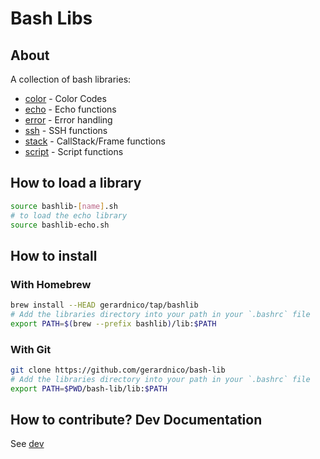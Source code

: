 # Bash Libs


## About

A collection of bash libraries:
* [color](lib/bashlib-color.sh) - Color Codes
* [echo](lib/bashlib-echo.sh) - Echo functions
* [error](lib/bashlib-error.sh) - Error handling
* [ssh](lib/bashlib-ssh.sh) - SSH functions
* [stack](lib/bashlib-stack.sh) - CallStack/Frame functions
* [script](lib/bashlib-script.sh) - Script functions


## How to load a library

```bash
source bashlib-[name].sh
# to load the echo library
source bashlib-echo.sh
```

## How to install


### With Homebrew

```bash
brew install --HEAD gerardnico/tap/bashlib
# Add the libraries directory into your path in your `.bashrc` file
export PATH=$(brew --prefix bashlib)/lib:$PATH
```

### With Git

```bash
git clone https://github.com/gerardnico/bash-lib
# Add the libraries directory into your path in your `.bashrc` file
export PATH=$PWD/bash-lib/lib:$PATH
```


## How to contribute? Dev Documentation

See [dev](test/dev.md)


